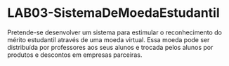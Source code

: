 # LAB03-SistemaDeMoedaEstudantil
Pretende-se desenvolver um sistema para estimular o reconhecimento do mérito  estudantil através de uma moeda virtual. Essa moeda pode ser distribuída por  professores aos seus alunos e trocada pelos alunos por produtos e descontos em  empresas parceiras.
